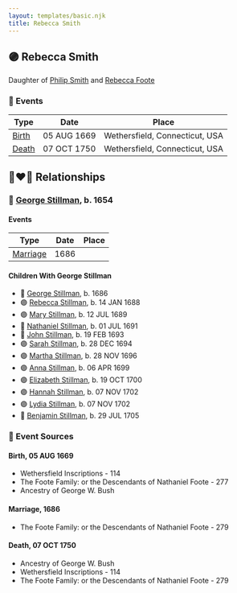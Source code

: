```yaml
---
layout: templates/basic.njk
title: Rebecca Smith
---
```

## 🟣 Rebecca Smith

Daughter of [Philip Smith](/people/6/61981014) and [Rebecca Foote](/people/3/32470572)

### 📆 Events

Type | Date | Place
------ | ------ | ------
[Birth](#event-7387cc4e-c1de-404d-a8ae-a2c3e73761c7) | 05 AUG 1669 | Wethersfield, Connecticut, USA
[Death](#event-c12656b2-25fb-4b3b-b7ad-30ee2836dbd6) | 07 OCT 1750 | Wethersfield, Connecticut, USA

## 👩‍❤️‍👨 Relationships

### 🔵 [George Stillman](/people/6/67040632), b. 1654

#### Events

Type | Date | Place
------ | ------ | ------
[Marriage](#event-59b23f5c-7f5e-40ef-9d43-bf4ecb6dfd25) | 1686 |
#### Children With George Stillman
* 🔵 [George Stillman](/people/8/81770674), b. 1686
* 🟣 [Rebecca Stillman](/people/6/66249241), b. 14 JAN 1688
* 🟣 [Mary Stillman](/people/3/39239663), b. 12 JUL 1689
* 🔵 [Nathaniel Stillman](/people/3/32494149), b. 01 JUL 1691
* 🔵 [John Stillman](/people/3/30853088), b. 19 FEB 1693
* 🟣 [Sarah Stillman](/people/9/9722974), b. 28 DEC 1694
* 🟣 [Martha Stillman](/people/9/90081792), b. 28 NOV 1696
* 🟣 [Anna Stillman](/people/2/20562156), b. 06 APR 1699
* 🟣 [Elizabeth Stillman](/people/9/91912725), b. 19 OCT 1700
* 🟣 [Hannah Stillman](/people/3/31820970), b. 07 NOV 1702
* 🟣 [Lydia Stillman](/people/7/71541832), b. 07 NOV 1702
* 🔵 [Benjamin Stillman](/people/3/38355828), b. 29 JUL 1705
### 📰 Event Sources

#### <a id="event-7387cc4e-c1de-404d-a8ae-a2c3e73761c7"></a> Birth, 05 AUG 1669
* Wethersfield Inscriptions  - 114
* The Foote Family: or the Descendants of Nathaniel Foote  - 277
* Ancestry of George W. Bush

#### <a id="event-59b23f5c-7f5e-40ef-9d43-bf4ecb6dfd25"></a> Marriage, 1686
* The Foote Family: or the Descendants of Nathaniel Foote  - 279
#### <a id="event-c12656b2-25fb-4b3b-b7ad-30ee2836dbd6"></a> Death, 07 OCT 1750
* Ancestry of George W. Bush
* Wethersfield Inscriptions  - 114
* The Foote Family: or the Descendants of Nathaniel Foote  - 279
